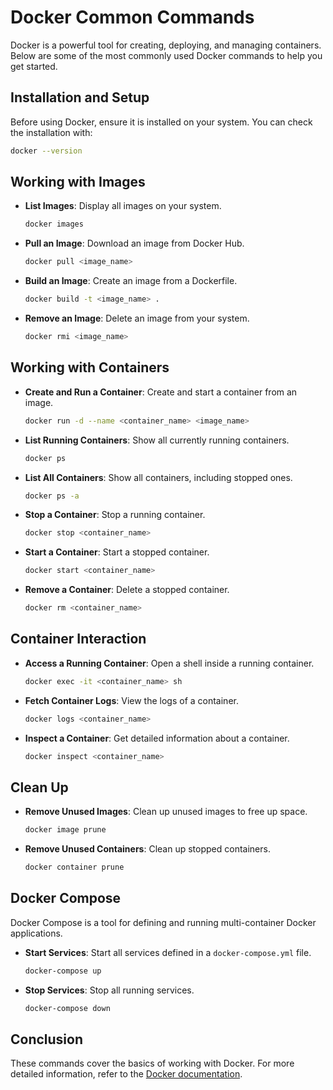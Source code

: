 # Docker Common Commands

Docker is a powerful tool for creating, deploying, and managing containers. Below are some of the most commonly used Docker commands to help you get started.

## Installation and Setup

Before using Docker, ensure it is installed on your system. You can check the installation with:

```sh
docker --version
```

## Working with Images

- **List Images**: Display all images on your system.

  ```sh
  docker images
  ```

- **Pull an Image**: Download an image from Docker Hub.

  ```sh
  docker pull <image_name>
  ```

- **Build an Image**: Create an image from a Dockerfile.

  ```sh
  docker build -t <image_name> .
  ```

- **Remove an Image**: Delete an image from your system.

  ```sh
  docker rmi <image_name>
  ```

## Working with Containers

- **Create and Run a Container**: Create and start a container from an image.

  ```sh
  docker run -d --name <container_name> <image_name>
  ```

- **List Running Containers**: Show all currently running containers.

  ```sh
  docker ps
  ```

- **List All Containers**: Show all containers, including stopped ones.

  ```sh
  docker ps -a
  ```

- **Stop a Container**: Stop a running container.

  ```sh
  docker stop <container_name>
  ```

- **Start a Container**: Start a stopped container.

  ```sh
  docker start <container_name>
  ```

- **Remove a Container**: Delete a stopped container.

  ```sh
  docker rm <container_name>
  ```

## Container Interaction

- **Access a Running Container**: Open a shell inside a running container.

  ```sh
  docker exec -it <container_name> sh
  ```

- **Fetch Container Logs**: View the logs of a container.

  ```sh
  docker logs <container_name>
  ```

- **Inspect a Container**: Get detailed information about a container.

  ```sh
  docker inspect <container_name>
  ```

## Clean Up

- **Remove Unused Images**: Clean up unused images to free up space.

  ```sh
  docker image prune
  ```

- **Remove Unused Containers**: Clean up stopped containers.

  ```sh
  docker container prune
  ```

## Docker Compose

Docker Compose is a tool for defining and running multi-container Docker applications.

- **Start Services**: Start all services defined in a `docker-compose.yml` file.

  ```sh
  docker-compose up
  ```

- **Stop Services**: Stop all running services.

  ```sh
  docker-compose down
  ```

## Conclusion

These commands cover the basics of working with Docker. For more detailed information, refer to the [Docker documentation](https://docs.docker.com/).

